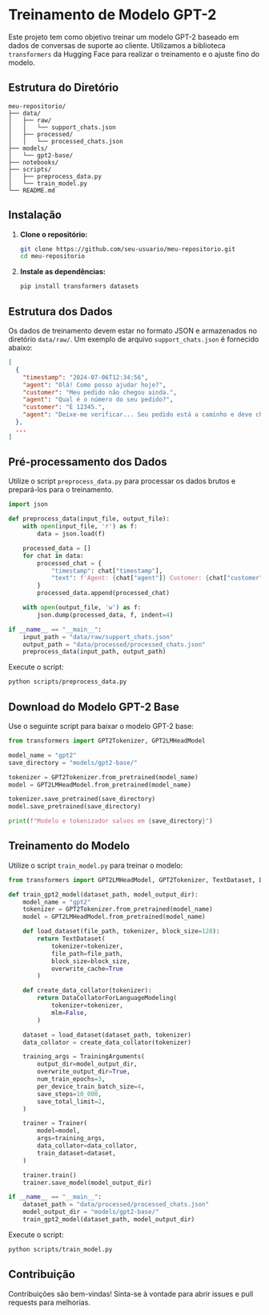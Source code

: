 # Treinamento de Modelo GPT-2

Este projeto tem como objetivo treinar um modelo GPT-2 baseado em dados de conversas de suporte ao cliente. Utilizamos a biblioteca `transformers` da Hugging Face para realizar o treinamento e o ajuste fino do modelo.

## Estrutura do Diretório

```
meu-repositorio/
├── data/
│   ├── raw/
│   │   └── support_chats.json
│   ├── processed/
│   │   └── processed_chats.json
├── models/
│   └── gpt2-base/
├── notebooks/
├── scripts/
│   ├── preprocess_data.py
│   └── train_model.py
└── README.md
```

## Instalação

1. **Clone o repositório:**

   ```bash
   git clone https://github.com/seu-usuario/meu-repositorio.git
   cd meu-repositorio
   ```

2. **Instale as dependências:**

   ```bash
   pip install transformers datasets
   ```

## Estrutura dos Dados

Os dados de treinamento devem estar no formato JSON e armazenados no diretório `data/raw/`. Um exemplo de arquivo `support_chats.json` é fornecido abaixo:

```json
[
  {
    "timestamp": "2024-07-06T12:34:56",
    "agent": "Olá! Como posso ajudar hoje?",
    "customer": "Meu pedido não chegou ainda.",
    "agent": "Qual é o número do seu pedido?",
    "customer": "É 12345.",
    "agent": "Deixe-me verificar... Seu pedido está a caminho e deve chegar amanhã."
  },
  ...
]
```

## Pré-processamento dos Dados

Utilize o script `preprocess_data.py` para processar os dados brutos e prepará-los para o treinamento.

```python
import json

def preprocess_data(input_file, output_file):
    with open(input_file, 'r') as f:
        data = json.load(f)

    processed_data = []
    for chat in data:
        processed_chat = {
            "timestamp": chat["timestamp"],
            "text": f'Agent: {chat["agent"]} Customer: {chat["customer"]}'
        }
        processed_data.append(processed_chat)

    with open(output_file, 'w') as f:
        json.dump(processed_data, f, indent=4)

if __name__ == "__main__":
    input_path = "data/raw/support_chats.json"
    output_path = "data/processed/processed_chats.json"
    preprocess_data(input_path, output_path)
```

Execute o script:

```bash
python scripts/preprocess_data.py
```

## Download do Modelo GPT-2 Base

Use o seguinte script para baixar o modelo GPT-2 base:

```python
from transformers import GPT2Tokenizer, GPT2LMHeadModel

model_name = "gpt2"
save_directory = "models/gpt2-base/"

tokenizer = GPT2Tokenizer.from_pretrained(model_name)
model = GPT2LMHeadModel.from_pretrained(model_name)

tokenizer.save_pretrained(save_directory)
model.save_pretrained(save_directory)

print(f"Modelo e tokenizador salvos em {save_directory}")
```

## Treinamento do Modelo

Utilize o script `train_model.py` para treinar o modelo:

```python
from transformers import GPT2LMHeadModel, GPT2Tokenizer, TextDataset, DataCollatorForLanguageModeling, Trainer, TrainingArguments

def train_gpt2_model(dataset_path, model_output_dir):
    model_name = "gpt2"
    tokenizer = GPT2Tokenizer.from_pretrained(model_name)
    model = GPT2LMHeadModel.from_pretrained(model_name)

    def load_dataset(file_path, tokenizer, block_size=128):
        return TextDataset(
            tokenizer=tokenizer,
            file_path=file_path,
            block_size=block_size,
            overwrite_cache=True
        )

    def create_data_collator(tokenizer):
        return DataCollatorForLanguageModeling(
            tokenizer=tokenizer,
            mlm=False,
        )

    dataset = load_dataset(dataset_path, tokenizer)
    data_collator = create_data_collator(tokenizer)

    training_args = TrainingArguments(
        output_dir=model_output_dir,
        overwrite_output_dir=True,
        num_train_epochs=3,
        per_device_train_batch_size=4,
        save_steps=10_000,
        save_total_limit=2,
    )

    trainer = Trainer(
        model=model,
        args=training_args,
        data_collator=data_collator,
        train_dataset=dataset,
    )

    trainer.train()
    trainer.save_model(model_output_dir)

if __name__ == "__main__":
    dataset_path = "data/processed/processed_chats.json"
    model_output_dir = "models/gpt2-base/"
    train_gpt2_model(dataset_path, model_output_dir)
```

Execute o script:

```bash
python scripts/train_model.py
```

## Contribuição

Contribuições são bem-vindas! Sinta-se à vontade para abrir issues e pull requests para melhorias.
